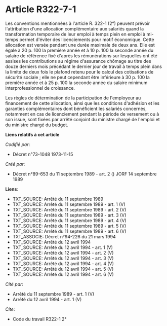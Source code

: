 # Article R322-7-1

Les conventions mentionnées à l'article R. 322-1 (2°) peuvent prévoir l'attribution d'une allocation complémentaire aux
salariés quand la transformation temporaire de leur emploi à temps plein en emploi à mi-temps permet d'éviter des
licenciements pour motif économique. Cette allocation est versée pendant une durée maximale de deux ans. Elle est égale à 20
p. 100 la première année et à 10 p. 100 la seconde année du salaire de référence fixé d'après les rémunérations sur
lesquelles ont été assises les contributions au régime d'assurance chômage au titre des douze derniers mois précédant le
dernier jour de travail à temps plein dans la limite de deux fois le plafond retenu pour le calcul des cotisations de
sécurité sociale ; elle ne peut cependant être inférieure à 30 p. 100 la première année et à 25 p. 100 la seconde année du
salaire minimum interprofessionnel de croissance.

Les règles de détermination de la participation de l'employeur au financement de cette allocation, ainsi que les conditions
d'adhésion et les garanties complémentaires dont bénéficient les salariés concernés, notamment en cas de licenciement pendant
la période de versement ou à son issue, sont fixées par arrêté conjoint du ministre chargé de l'emploi et du ministre chargé
du budget.

**Liens relatifs à cet article**

_Codifié par_:

  - Décret n°73-1048 1973-11-15

_Créé par_:

  - Décret n°89-653 du 11 septembre 1989 - art. 2 () JORF 14 septembre 1989

**Liens**:

  - TXT_SOURCE: Arrêté du 11 septembre 1989
  - TXT_SOURCE: Arrêté du 11 septembre 1989 - art. 1 (V)
  - TXT_SOURCE: Arrêté du 11 septembre 1989 - art. 2 (V)
  - TXT_SOURCE: Arrêté du 11 septembre 1989 - art. 3 (V)
  - TXT_SOURCE: Arrêté du 11 septembre 1989 - art. 4 (V)
  - TXT_SOURCE: Arrêté du 11 septembre 1989 - art. 5 (V)
  - TXT_SOURCE: Arrêté du 11 septembre 1989 - art. 6 (V)
  - TXT_ASSOCIE: Décret n°94-226 du 21 mars 1994
  - TXT_SOURCE: Arrêté du 12 avril 1994
  - TXT_SOURCE: Arrêté du 12 avril 1994 - art. 1 (V)
  - TXT_SOURCE: Arrêté du 12 avril 1994 - art. 2 (V)
  - TXT_SOURCE: Arrêté du 12 avril 1994 - art. 3 (V)
  - TXT_SOURCE: Arrêté du 12 avril 1994 - art. 4 (V)
  - TXT_SOURCE: Arrêté du 12 avril 1994 - art. 5 (V)
  - TXT_SOURCE: Arrêté du 12 avril 1994 - art. 6 (V)

_Cité par_:

  - Arrêté du 11 septembre 1989 - art. 1 (V)
  - Arrêté du 12 avril 1994 - art. 1 (V)

_Cite_:

  - Code du travail R322-1 2°
